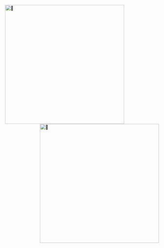 [<img align="left" width="390" alt="🦑" src="https://gist.githubusercontent.com/joaom00/3709a332da3972036ca966290a2b0b46/raw/general.svg">](#)

[<img align="right" width="390" alt="🦑" src="https://gist.githubusercontent.com/joaom00/3709a332da3972036ca966290a2b0b46/raw/achievements.svg">](#)
